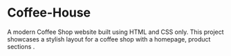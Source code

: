 # Coffee-House
A modern Coffee Shop website built using HTML and CSS only. This project showcases a stylish layout for a coffee shop with a homepage, product sections .


